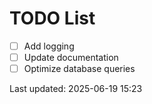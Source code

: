 # TODO List

- [ ] Add logging
- [ ] Update documentation
- [ ] Optimize database queries

Last updated: 2025-06-19 15:23
